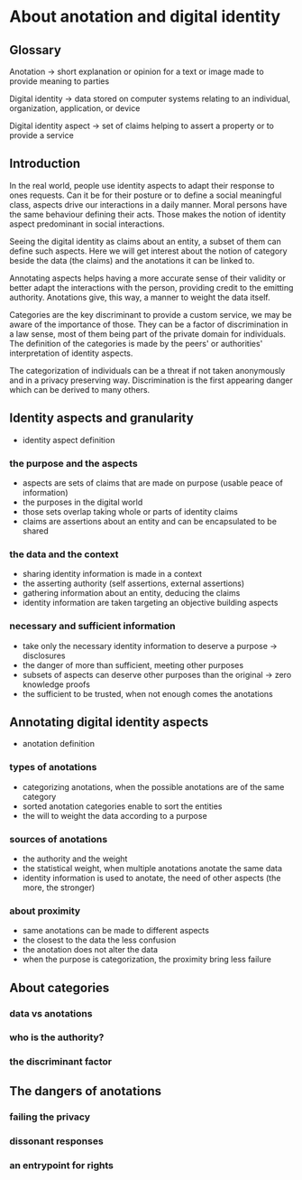 # About anotation and digital identity

## Glossary

Anotation
-> short explanation or opinion for a text or image made to provide meaning to parties

Digital identity
-> data stored on computer systems relating to an individual, organization, application, or device

Digital identity aspect
-> set of claims helping to assert a property or to provide a service

## Introduction

In the real world, people use identity aspects to adapt their response to ones requests. Can it be for their posture or to define a social meaningful class, aspects drive our interactions in a daily manner. Moral persons have the same behaviour defining their acts. Those makes the notion of identity aspect predominant in social interactions.

Seeing the digital identity as claims about an entity, a subset of them can define such aspects. Here we will get interest about the notion of category beside the data (the claims) and the anotations it can be linked to.

Annotating aspects helps having a more accurate sense of their validity or better adapt the interactions with the person, providing credit to the emitting authority. Anotations give, this way, a manner to weight the data itself.

Categories are the key discriminant to provide a custom service, we may be aware of the importance of those. They can be a factor of discrimination in a law sense, most of them being part of the private domain for individuals. The definition of the categories is made by the peers' or authorities' interpretation of identity aspects.

The categorization of individuals can be a threat if not taken anonymously and in a privacy preserving way. Discrimination is the first appearing danger which can be derived to many others.

## Identity aspects and granularity

- identity aspect definition

### the purpose and the aspects

- aspects are sets of claims that are made on purpose (usable peace of information)
- the purposes in the digital world
- those sets overlap taking whole or parts of identity claims
- claims are assertions about an entity and can be encapsulated to be shared

### the data and the context

- sharing identity information is made in a context
- the asserting authority (self assertions, external assertions)
- gathering information about an entity, deducing the claims
- identity information are taken targeting an objective building aspects

### necessary and sufficient information

- take only the necessary identity information to deserve a purpose -> disclosures
- the danger of more than sufficient, meeting other purposes
- subsets of aspects can deserve other purposes than the original -> zero knowledge proofs
- the sufficient to be trusted, when not enough comes the anotations

## Annotating digital identity aspects

- anotation definition

### types of anotations

- categorizing anotations, when the possible anotations are of the same category
- sorted anotation categories enable to sort the entities
- the will to weight the data according to a purpose

### sources of anotations

- the authority and the weight
- the statistical weight, when multiple anotations anotate the same data
- identity information is used to anotate, the need of other aspects (the more, the stronger)

### about proximity

- same anotations can be made to different aspects
- the closest to the data the less confusion
- the anotation does not alter the data
- when the purpose is categorization, the proximity bring less failure

## About categories

### data vs anotations
### who is the authority?
### the discriminant factor

## The dangers of anotations
### failing the privacy
### dissonant responses
### an entrypoint for rights
